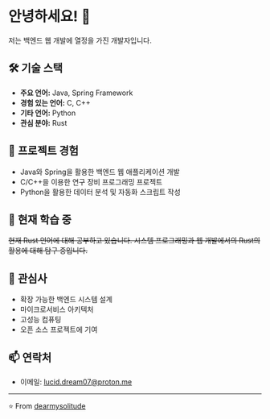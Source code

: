 # 안녕하세요! 👋 

저는 백엔드 웹 개발에 열정을 가진 개발자입니다.

## 🛠 기술 스택

- **주요 언어:** Java, Spring Framework
- **경험 있는 언어:** C, C++
- **기타 언어:** Python
- **관심 분야:** Rust

## 💼 프로젝트 경험

- Java와 Spring을 활용한 백엔드 웹 애플리케이션 개발
- C/C++을 이용한 연구 장비 프로그래밍 프로젝트
- Python을 활용한 데이터 분석 및 자동화 스크립트 작성

## 🌱 현재 학습 중

~~현재 Rust 언어에 대해 공부하고 있습니다. 시스템 프로그래밍과 웹 개발에서의 Rust의 활용에 대해 탐구 중입니다.~~

## 👀 관심사

- 확장 가능한 백엔드 시스템 설계
- 마이크로서비스 아키텍처
- 고성능 컴퓨팅
- 오픈 소스 프로젝트에 기여

## 📫 연락처

- 이메일: [lucid.dream07@proton.me](mailto:lucid.dream07@proton.me)

---

⭐️ From [dearmysolitude](https://github.com/dearmysolitude)
